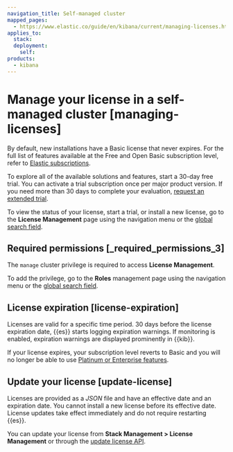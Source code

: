 ```yaml
---
navigation_title: Self-managed cluster
mapped_pages:
  - https://www.elastic.co/guide/en/kibana/current/managing-licenses.html
applies_to:
  stack:
  deployment:
    self:
products:
  - kibana
---
```


# Manage your license in a self-managed cluster [managing-licenses]

By default, new installations have a Basic license that never expires. For the full list of features available at the Free and Open Basic subscription level, refer to [Elastic subscriptions](https://www.elastic.co/subscriptions).

To explore all of the available solutions and features, start a 30-day free trial. You can activate a trial subscription once per major product version. If you need more than 30 days to complete your evaluation, [request an extended trial](https://www.elastic.co/trialextension).

To view the status of your license, start a trial, or install a new license, go to the **License Management** page using the navigation menu or the [global search field](../../explore-analyze/find-and-organize/find-apps-and-objects.md).


## Required permissions [_required_permissions_3]

The `manage` cluster privilege is required to access **License Management**.

To add the privilege, go to the **Roles** management page using the navigation menu or the [global search field](../../explore-analyze/find-and-organize/find-apps-and-objects.md).


## License expiration [license-expiration]

Licenses are valid for a specific time period. 30 days before the license expiration date, {{es}} starts logging expiration warnings. If monitoring is enabled, expiration warnings are displayed prominently in {{kib}}.

If your license expires, your subscription level reverts to Basic and you will no longer be able to use [Platinum or Enterprise features](https://www.elastic.co/subscriptions).


## Update your license [update-license]

Licenses are provided as a *JSON* file and have an effective date and an expiration date. You cannot install a new license before its effective date. License updates take effect immediately and do not require restarting {{es}}.

You can update your license from **Stack Management > License Management** or through the [update license API](https://www.elastic.co/docs/api/doc/elasticsearch/operation/operation-license-post).

